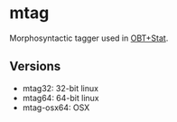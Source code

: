 # mtag

Morphosyntactic tagger used in
[OBT+Stat](https://github.com/noklesta/The-Oslo-Bergen-Tagger).

## Versions

- mtag32: 32-bit linux
- mtag64: 64-bit linux
- mtag-osx64: OSX
